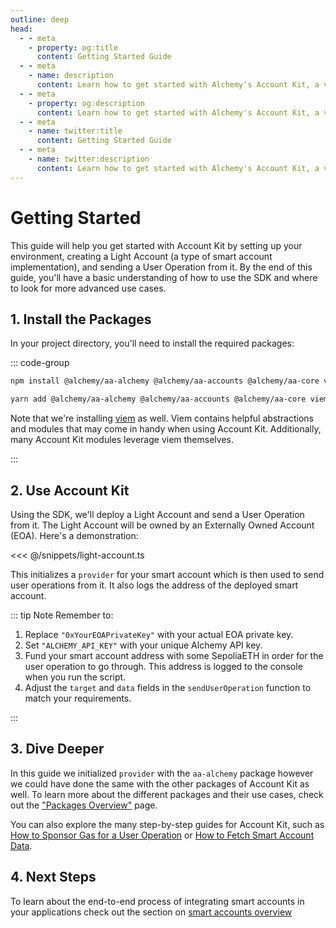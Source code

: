 ```yaml
---
outline: deep
head:
  - - meta
    - property: og:title
      content: Getting Started Guide
  - - meta
    - name: description
      content: Learn how to get started with Alchemy's Account Kit, a vertically integrated stack for building apps that support ERC-4337.
  - - meta
    - property: og:description
      content: Learn how to get started with Alchemy's Account Kit, a vertically integrated stack for building apps that support ERC-4337.
  - - meta
    - name: twitter:title
      content: Getting Started Guide
  - - meta
    - name: twitter:description
      content: Learn how to get started with Alchemy's Account Kit, a vertically integrated stack for building apps that support ERC-4337.
---
```


# Getting Started

This guide will help you get started with Account Kit by setting up your environment, creating a Light Account (a type of smart account implementation), and sending a User Operation from it. By the end of this guide, you'll have a basic understanding of how to use the SDK and where to look for more advanced use cases.

## 1. Install the Packages

In your project directory, you'll need to install the required packages:

::: code-group

```bash [npm]
npm install @alchemy/aa-alchemy @alchemy/aa-accounts @alchemy/aa-core viem
```

```bash [yarn]
yarn add @alchemy/aa-alchemy @alchemy/aa-accounts @alchemy/aa-core viem
```

Note that we're installing [viem](https://viem.sh/) as well. Viem contains helpful abstractions and modules that may come in handy when using Account Kit. Additionally, many Account Kit modules leverage viem themselves.

:::

## 2. Use Account Kit

Using the SDK, we'll deploy a Light Account and send a User Operation from it. The Light Account will be owned by an Externally Owned Account (EOA). Here's a demonstration:

<<< @/snippets/light-account.ts

This initializes a `provider` for your smart account which is then used to send user operations from it. It also logs the address of the deployed smart account.

::: tip Note
Remember to:

1. Replace `"0xYourEOAPrivateKey"` with your actual EOA private key.
2. Set `"ALCHEMY_API_KEY"` with your unique Alchemy API key.
3. Fund your smart account address with some SepoliaETH in order for the user operation to go through. This address is logged to the console when you run the script.
4. Adjust the `target` and `data` fields in the `sendUserOperation` function to match your requirements.

:::

## 3. Dive Deeper

In this guide we initialized `provider` with the `aa-alchemy` package however we could have done the same with the other packages of Account Kit as well. To learn more about the different packages and their use cases, check out the ["Packages Overview"](/overview/package-overview) page.

You can also explore the many step-by-step guides for Account Kit, such as [How to Sponsor Gas for a User Operation](/guides/sponsoring-gas) or [How to Fetch Smart Account Data](/guides/enhanced-apis/nft).

## 4. Next Steps

To learn about the end-to-end process of integrating smart accounts in your applications check out the section on [smart accounts overview](/smart-accounts/overview.html)

